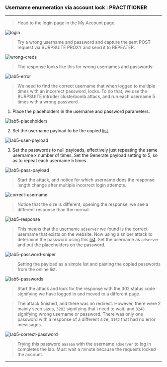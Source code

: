 
### Username enumeration via account lock : PRACTITIONER

---


> Head to the login page in the My Account page.

![login](./screenshots/login.png)

> Try a wrong username and password and capture the sent POST request via BURPSUITE PROXY and send it to REPEATER.

![wrong-creds](./screenshots/wrong-creds.png)


> The response looks like this for wrong usernames and passwords:


![lab5-error](./screenshots/lab2-error.png)

> We need to find the correct username that when logged to multiple times with an incorrect password, locks.
> To do that, we use the BURPSUITE intruder clusterbomb attack, and run each username 5 times with a wrong password.

1. Place the placeholders in the username and password parameters.

![lab5-placeholders](./screenshots/lab5-placeholders.png)

2. Set the username payload to be the copied [list](https://portswigger.net/web-security/authentication/auth-lab-usernames).

![lab5-user-payload](./screenshots/lab4-user-payload.png)

3. Set the passwords to null payloads, effectively just repeating the same username x number of times. Set the Generate payload setting to 5, so as to repeat each username 5 times.

![lab5-pass-payload](./screenshots/lab5-pass-payload.png)

> Start the attack, and notice for which username does the response length change after multiple incorrect login attempts.

![correct-username](./screenshots/lab5-correct-user.png)

> Notice that the size is different, opening the response, we see a different response than the normal.

![lab5-response](./screenshots/lab5-response.png)

> This means that the username `adserver` we found is the correct username that exists on the website.
> Now using a sniper attack to determine the password using this [list](https://portswigger.net/web-security/authentication/auth-lab-passwords).
> Set the username as `adserver` and put the placeholders on the password.

![lab5-password-sniper](./screenshots/lab5-pass-sniper.png)

> Setting the payload as a simple list and pasting the copied passwords from the online list.

![lab5-passwords](./screenshots/lab5-password-payload.png)

> Start the attack and look for the response with the 302 status code signifying we have logged in and moved to a different page.

> The attack finished, and there was no redirect. However, there were 2 mainly seen sizes, `3292` signifying that i need to wait, and `3240` signifying wrong username or password.
> There was only one password with a response of a different size, `3162` that had no error messsages.

![lab5-correct-password](./screenshots/lab5-correct-password.png)

> Trying this password `aaaaaa` with the username `adserver` to log in completes the lab.
> Must wait a minute because the requests locked the account.

---


